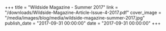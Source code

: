 +++
title = "Wildside Magazine - Summer 2017"
link = "/downloads/Wildside-Magazine-Article-Issue-4-2017.pdf"
cover_image = "/media/images/blog/media/wildside-magazine-summer-2017.jpg"
publish_date = "2017-09-31 00:00:00"
date = "2017-09-31 00:00:00"
+++